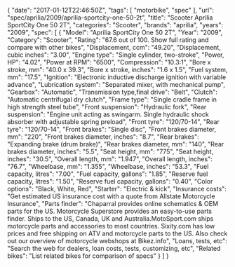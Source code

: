 {
    "date": "2017-01-12T22:46:50Z",
    "tags": [
        "motorbike",
        "spec"
    ],
    "url": "spec\/aprilia\/2009\/aprilia-sportcity-one-50-2t",
    "title": "Scooter Aprilia SportCity One 50 2T",
    "categories": "Scooter",
    "brands": "aprilia",
    "years": "2009",
    "spec": [
        {
            "Model": "Aprilia SportCity One 50 2T",
            "Year": "2009",
            "Category": "Scooter",
            "Rating": "67.6 out of 100. Show full rating and compare with other bikes",
            "Displacement, ccm": "49.20",
            "Displacement, cubic inches": "3.00",
            "Engine type": "Single cylinder, two-stroke",
            "Power, HP": "4.02",
            "Power at RPM": "6500",
            "Compression": "10.3:1",
            "Bore x stroke, mm": "40.0 x 39.3",
            "Bore x stroke, inches": "1.6 x 1.5",
            "Fuel system, mm": "17.5",
            "Ignition": "Electronic inductive discharge ignition with variable advance",
            "Lubrication system": "Separated mixer, with mechanical pump",
            "Gearbox": "Automatic",
            "Transmission type,final drive": "Belt",
            "Clutch": "Automatic centrifugal dry clutch",
            "Frame type": "Single cradle frame in high strength steel tube",
            "Front suspension": "Hydraulic fork",
            "Rear suspension": "Engine unit acting as swingarm. Single hydraulic shock absorber with adjustable spring preload",
            "Front tyre": "120\/70-14",
            "Rear tyre": "120\/70-14",
            "Front brakes": "Single disc",
            "Front brakes diameter, mm": "220",
            "Front brakes diameter, inches": "8.7",
            "Rear brakes": "Expanding brake (drum brake)",
            "Rear brakes diameter, mm": "140",
            "Rear brakes diameter, inches": "5.5",
            "Seat height, mm": "775",
            "Seat height, inches": "30.5",
            "Overall length, mm": "1.947",
            "Overall length, inches": "76.7",
            "Wheelbase, mm": "1.355",
            "Wheelbase, inches": "53.3",
            "Fuel capacity, litres": "7.00",
            "Fuel capacity, gallons": "1.85",
            "Reserve fuel capacity, litres": "1.50",
            "Reserve fuel capacity, gallons": "0.40",
            "Color options": "Black, White, Red",
            "Starter": "Electric & kick",
            "Insurance costs": "Get estimated US insurance cost with a quote from Allstate Motorcycle Insurance",
            "Parts finder": "Chaparral provides online schematics & OEM parts for the US.   Motorcycle Superstore provides an easy-to-use parts finder. Ships to the US, Canada, UK and Australia.MotoSport.com ships motorcycle parts and accessories to most countries.    Sixity.com has low prices and free shipping on ATV and motorcycle parts to the US. Also check out our overview of motorcycle webshops at Bikez.info",
            "Loans, tests, etc": "Search the web for dealers, loan costs, tests, customizing, etc",
            "Related bikes": "List related bikes for comparison of specs"
        }
    ]
}